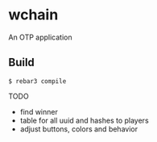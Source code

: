 wchain
=====

An OTP application

Build
-----

    $ rebar3 compile

TODO
- find winner
- table for all uuid and hashes to players
- adjust buttons, colors and behavior
